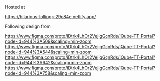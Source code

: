Hosted at

https://hilarious-lollipop-29c84e.netlify.app/


Following design from

https://www.figma.com/proto/iDtrk4LhOr2VejigGqnRds/iQube-TT-Portal?node-id=944%3A509&scaling=min-zoom
https://www.figma.com/proto/iDtrk4LhOr2VejigGqnRds/iQube-TT-Portal?node-id=944%3A544&scaling=min-zoom
https://www.figma.com/proto/iDtrk4LhOr2VejigGqnRds/iQube-TT-Portal?node-id=944%3A642&scaling=min-zoom
https://www.figma.com/proto/iDtrk4LhOr2VejigGqnRds/iQube-TT-Portal?node-id=944%3A758&scaling=min-zoom

